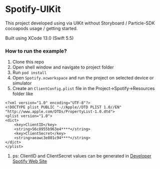 # Spotify-UIKit

This project developed using via UIKit without Storyboard / Particle-SDK cocoapods usage / getting started.

Built using XCode 13.0 (Swift 5.5)


### How to run the example?

1. Clone this repo
1. Open shell window and navigate to project folder
1. Run `pod install`
1. Open `Spotify.xcworkspace` and run the project on selected device or simulator
1. Create an `ClientConfig.plist` file in the Project->Spotify->Resources folder like 

```
<?xml version="1.0" encoding="UTF-8"?>
<!DOCTYPE plist PUBLIC "-//Apple//DTD PLIST 1.0//EN" "http://www.apple.com/DTDs/PropertyList-1.0.dtd">
<plist version="1.0">
<dict>
    <key>ClientID</key>
    <string>56c8955b963e4****</string>
    <key>ClientSecret</key>
    <string>aeawc3e801c94****</string>
</dict>
</plist>
```

1. ps: ClientID and ClientSecret values can be generated in [Developer Spotify Web Site](https://developer.spotify.com/)
